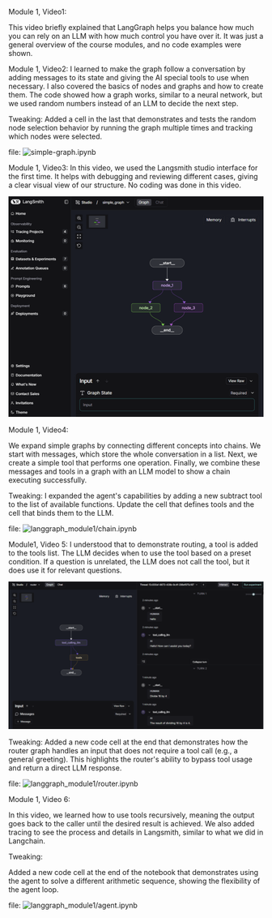 Module 1, Video1:

This video briefly explained that LangGraph helps you balance how much you can rely on an LLM with how much control you have over it. It was just a general overview of the course modules, and no code examples were shown.

Module 1, Video2:
I learned to make the graph follow a conversation by adding messages to its state and giving the AI special tools to use when necessary. I also covered the basics of nodes and graphs and how to create them. The code showed how a graph works, similar to a neural network, but we used random numbers instead of an LLM to decide the next step.

Tweaking:
Added a cell in the last that demonstrates and tests the random node selection behavior by running the graph multiple times and tracking which nodes were selected.

file: ![simple-graph.ipynb](simple-graph.ipynb)

Module 1, Video3:
In this video, we used the Langsmith studio interface for the first time. It helps with debugging and reviewing different cases, giving a clear visual view of our structure. No coding was done in this video.

![](langgraph_images/Screenshot_20251026_002843.png)

Module 1, Video4:

We expand simple graphs by connecting different concepts into chains. We start with messages, which store the whole conversation in a list. Next, we create a simple tool that performs one operation. Finally, we combine these messages and tools in a graph with an LLM model to show a chain executing successfully.

Tweaking:
I expanded the agent's capabilities by adding a new subtract tool to the list of available functions. Update the cell that defines tools and the cell that binds them to the LLM.

file: ![langgraph_module1/chain.ipynb](chain.ipynb)

Module1, Video 5:
I understood that to demonstrate routing, a tool is added to the tools list. The LLM decides when to use the tool based on a preset condition. If a question is unrelated, the LLM does not call the tool, but it does use it for relevant questions.

![](langgraph_images/v5i1.png)

Tweaking:
Added a new code cell at the end that demonstrates how the router graph handles an input that does not require a tool call (e.g., a general greeting). This highlights the router's ability to bypass tool usage and return a direct LLM response.

file: ![langgraph_module1/router.ipynb](router.ipynb)

Module 1, Video 6:

In this video, we learned how to use tools recursively, meaning the output goes back to the caller until the desired result is achieved. We also added tracing to see the process and details in Langsmith, similar to what we did in Langchain.

Tweaking:

Added a new code cell at the end of the notebook that demonstrates using the agent to solve a different arithmetic sequence, showing the flexibility of the agent loop.

file: ![langgraph_module1/agent.ipynb](agent.ipynb)
